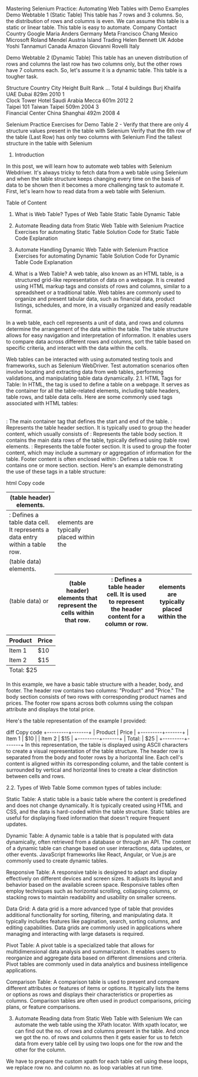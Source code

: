 Mastering Selenium Practice: Automating Web Tables with Demo Examples
Demo Webtable 1 (Static Table)
This table has 7 rows and 3 columns. So, the distribution of rows and columns is even. We can assume this table is a static or linear table. This table is easy to automate. 
Company	Contact	Country
Google	Maria Anders	Germany
Meta	Francisco Chang	Mexico
Microsoft	Roland Mendel	Austria
Island Trading	Helen Bennett	UK
Adobe	Yoshi Tannamuri	Canada
Amazon	Giovanni Rovelli	Italy

Demo Webtable 2 (Dynamic Table)
This table has an uneven distribution of rows and columns the last row has two columns only, but the other rows have 7 columns each. So, let's assume it is a dynamic table. This table is a tougher task.

Structure	Country	City	Height	Built	Rank	…
Total	4 buildings
Burj Khalifa	UAE	Dubai	829m	2010	1	
Clock Tower Hotel	Saudi Arabia	Mecca	601m	2012	2	
Taipei 101	Taiwan	Taipei	509m	2004	3	
Financial Center	China	Shanghai	492m	2008	4	

Selenium Practice Exercises for Demo Table 2 - 
Verify that there are only 4 structure values present in the table with Selenium
Verify that the 6th row of the table (Last Row) has only two columns with Selenium
Find the tallest structure in the table with Selenium

1. Introduction


In this post, we will learn how to automate web tables with Selenium Webdriver. It's always tricky to fetch data from a web table using Selenium and when the table structure keeps changing every time on the basis of data to be shown then it becomes a more challenging task to automate it. First, let's learn how to read data from a web table with Selenium.


Table of Content
1. What is Web Table?
Types of Web Table
Static Table
Dynamic Table
2. Automate Reading data from Static Web Table with Selenium
Practice Exercises for automating Static Table
Solution Code for Static Table
Code Explanation
3. Automate Handling Dynamic Web Table with Selenium
Practice Exercises for automating Dynamic Table
Solution Code for Dynamic Table
Code Explanation

2. What is a Web Table?
A web table, also known as an HTML table, is a structured grid-like representation of data on a webpage. It is created using HTML markup tags and consists of rows and columns, similar to a spreadsheet or a traditional table. Web tables are commonly used to organize and present tabular data, such as financial data, product listings, schedules, and more, in a visually organized and easily readable format.

In a web table, each cell represents a unit of data, and rows and columns determine the arrangement of the data within the table. The table structure allows for easy navigation and interpretation of information. It enables users to compare data across different rows and columns, sort the table based on specific criteria, and interact with the data within the cells.

Web tables can be interacted with using automated testing tools and frameworks, such as Selenium WebDriver. Test automation scenarios often involve locating and extracting data from web tables, performing validations, and manipulating table data dynamically. 
2.1. HTML Tags for Table:
In HTML, the <table> tag is used to define a table on a webpage. It serves as the container for all the table-related elements, including table headers, table rows, and table data cells. Here are some commonly used tags associated with HTML tables:

<table>: The main container tag that defines the start and end of the table.
<thead>: Represents the table header section. It is typically used to group the header content, which usually consists of <th> (table header) elements.
<tbody>: Represents the table body section. It contains the main data rows of the table, typically defined using <tr> (table row) elements.
<tfoot>: Represents the table footer section. It is used to group the footer content, which may include a summary or aggregation of information for the table. Footer content is often enclosed within <td> (table data) elements.
<tr>: Defines a table row. It contains one or more <td> (table data) or <th> (table header) elements that represent the cells within that row.
<th>: Defines a table header cell. It is used to represent the header content for a column or row. <th> elements are typically placed within the <thead> section.
<td>: Defines a table data cell. It represents a data entry within a table row. <td> elements are typically placed within the <tbody> section.
Here's an example demonstrating the use of these tags in a table structure:

html
Copy code
<table>
  <thead>
    <tr>
      <th>Product</th>
      <th>Price</th>
    </tr>
  </thead>
  <tbody>
    <tr>
      <td>Item 1</td>
      <td>$10</td>
    </tr>
    <tr>
      <td>Item 2</td>
      <td>$15</td>
    </tr>
  </tbody>
  <tfoot>
    <tr>
      <td colspan="2">Total: $25</td>
    </tr>
  </tfoot>
</table>
In this example, we have a basic table structure with a header, body, and footer. The header row contains two columns: "Product" and "Price." The body section consists of two rows with corresponding product names and prices. The footer row spans across both columns using the colspan attribute and displays the total price.

Here's the table representation of the example I provided:

diff
Copy code
+---------+-------+
| Product | Price |
+---------+-------+
| Item 1  |  $10  |
| Item 2  |  $15  |
+---------+-------+
| Total:  |  $25  |
+---------+-------+
In this representation, the table is displayed using ASCII characters to create a visual representation of the table structure. The header row is separated from the body and footer rows by a horizontal line. Each cell's content is aligned within its corresponding column, and the table content is surrounded by vertical and horizontal lines to create a clear distinction between cells and rows.

2.2. Types of Web Table
Some common types of tables include:

Static Table: A static table is a basic table where the content is predefined and does not change dynamically. It is typically created using HTML and CSS, and the data is hard-coded within the table structure. Static tables are useful for displaying fixed information that doesn't require frequent updates.

Dynamic Table: A dynamic table is a table that is populated with data dynamically, often retrieved from a database or through an API. The content of a dynamic table can change based on user interactions, data updates, or other events. JavaScript frameworks like React, Angular, or Vue.js are commonly used to create dynamic tables.

Responsive Table: A responsive table is designed to adapt and display effectively on different devices and screen sizes. It adjusts its layout and behavior based on the available screen space. Responsive tables often employ techniques such as horizontal scrolling, collapsing columns, or stacking rows to maintain readability and usability on smaller screens.

Data Grid: A data grid is a more advanced type of table that provides additional functionality for sorting, filtering, and manipulating data. It typically includes features like pagination, search, sorting columns, and editing capabilities. Data grids are commonly used in applications where managing and interacting with large datasets is required.

Pivot Table: A pivot table is a specialized table that allows for multidimensional data analysis and summarization. It enables users to reorganize and aggregate data based on different dimensions and criteria. Pivot tables are commonly used in data analytics and business intelligence applications.

Comparison Table: A comparison table is used to present and compare different attributes or features of items or options. It typically lists the items or options as rows and displays their characteristics or properties as columns. Comparison tables are often used in product comparisons, pricing plans, or feature comparisons.


3. Automate Reading data from Static Web Table with Selenium
We can automate the web table using the XPath locator. With xpath locator, we can find out the no. of rows and columns present in the table. And once we got the no. of rows and columns then it gets easier for us to fetch data from every table cell by using two loops one for the row and the other for the column.

We have to prepare the custom xpath for each table cell using these loops, we replace row no. and column no. as loop variables at run time.